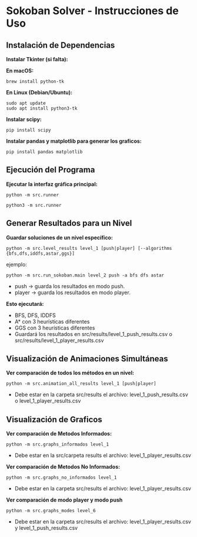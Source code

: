 # Sokoban Solver - Instrucciones de Uso

## Instalación de Dependencias

**Instalar Tkinter (si falta):**

**En macOS:**
```
brew install python-tk
```

**En Linux (Debian/Ubuntu):**
```
sudo apt update
sudo apt install python3-tk
```

**Instalar scipy:**
```
pip install scipy
```

**Instalar pandas y matplotlib para generar los graficos:**
```
pip install pandas matplotlib
```

## Ejecución del Programa

**Ejecutar la interfaz gráfica principal:**
```
python -m src.runner
```
```
python3 -m src.runner
```

## Generar Resultados para un Nivel

**Guardar soluciones de un nivel específico:**
```
python -m src.level_results level_1 [push|player] [--algorithms {bfs,dfs,iddfs,astar,ggs}]
```

ejemplo:
```
python -m src.run_sokoban.main level_2 push -a bfs dfs astar
```

- push → guarda los resultados en modo push.
- player → guarda los resultados en modo player.

**Esto ejecutará:**
- BFS, DFS, IDDFS
- A* con 3 heurísticas diferentes
- GGS con 3 heurísticas diferentes
- Guardará los resultados en src/results/level_1_push_results.csv o src/results/level_1_player_results.csv


## Visualización de Animaciones Simultáneas

**Ver comparación de todos los métodos en un nivel:**
```
python -m src.animation_all_results level_1 [push|player]
```
- Debe estar en la carpeta src/results el archivo: level_1_push_results.csv o level_1_player_results.csv


## Visualización de Graficos

**Ver comparación de Metodos Informados:**
```
python -m src.graphs_informados level_1
```
- Debe estar en la src/carpeta results el archivo: level_1_player_results.csv


**Ver comparación de Metodos No Informados:**
```
python -m src.graphs_no_informados level_1
```
- Debe estar en la carpeta src/results el archivo: level_1_player_results.csv


**Ver comparación de modo player y modo push**
```
python -m src.graphs_modes level_6
```
- Debe estar en la carpeta src/results el archivo: level_1_player_results.csv y level_1_push_results.csv
